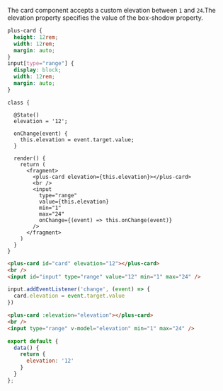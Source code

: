 The card component accepts a custom elevation between `1` and `24`.The elevation property specifies the value of the box-shodow property.

```css [style]
plus-card {
  height: 12rem;
  width: 12rem;
  margin: auto;
}
input[type="range"] {
  display: block;
  width: 12rem;
  margin: auto;
}
```

```tsx [script]
class {

  @State()
  elevation = '12';

  onChange(event) {
    this.elevation = event.target.value;
  }

  render() {
    return (
      <fragment>
        <plus-card elevation={this.elevation}></plus-card>
        <br />
        <input 
          type="range" 
          value={this.elevation} 
          min="1" 
          max="24" 
          onChange={(event) => this.onChange(event)} 
        />
      </fragment>
    )
  }
}
```

```html [javascript:template]
<plus-card id="card" elevation="12"></plus-card>
<br />
<input id="input" type="range" value="12" min="1" max="24" />
```

```js [javascript:script]
input.addEventListener('change', (event) => {
  card.elevation = event.target.value
})
```

```html [vue:template]
<plus-card :elevation="elevation"></plus-card>    
<br />    
<input type="range" v-model="elevation" min="1" max="24" /> 
```

```js [vue:script]
export default {
  data() {
    return {
      elevation: '12'
    }
  }
};
```